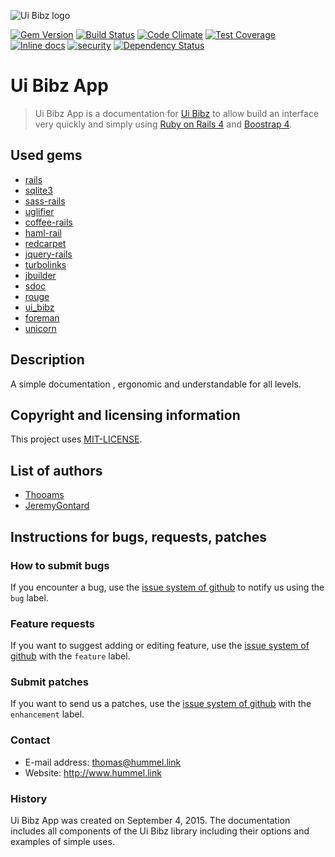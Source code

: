 ![Ui Bibz logo](http://img11.hostingpics.net/pics/781245uibibzlogo.png)

[![Gem Version](https://badge.fury.io/rb/ui_bibz.svg)](http://badge.fury.io/rb/ui_bibz)
[![Build Status](https://travis-ci.org/thooams/Ui-Bibz.svg)](https://travis-ci.org/thooams/Ui-Bibz)
[![Code Climate](https://codeclimate.com/github/thooams/Ui-Bibz/badges/gpa.svg)](https://codeclimate.com/github/thooams/Ui-Bibz)
[![Test Coverage](https://codeclimate.com/github/thooams/Ui-Bibz/badges/coverage.svg)](https://codeclimate.com/github/thooams/Ui-Bibz)
[![Inline docs](http://inch-ci.org/github/thooams/Ui-Bibz.svg?branch=master)](http://inch-ci.org/github/thooams/Ui-Bibz)
[![security](https://hakiri.io/github/thooams/Ui-Bibz/master.svg)](https://hakiri.io/github/thooams/Ui-Bibz/master)
[![Dependency Status](https://gemnasium.com/thooams/Ui-Bibz.svg)](https://gemnasium.com/thooams/Ui-Bibz)

# Ui Bibz App
> Ui Bibz App is a documentation for [Ui Bibz](https://github.com/thooams/Ui-Bibz/)
> to allow build an interface very quickly and simply
> using [Ruby on Rails 4](http://rubyonrails.org/) and [Boostrap 4](http://getbootstrap.com/).

## Used gems

* [rails](https://rubygems.org/gems/rails/versions/4.2.5.2)
* [sqlite3](https://rubygems.org/gems/sqlite3/versions/1.3.11)
* [sass-rails](https://rubygems.org/gems/sass-rails/versions/5.0.4)
* [uglifier](https://rubygems.org/gems/uglifier/versions/2.7.2)
* [coffee-rails](https://rubygems.org/gems/coffee-rails/versions/4.1.1)
* [haml-rail](https://rubygems.org/gems/haml-rails/versions/0.9.0)
* [redcarpet](https://rubygems.org/gems/redcarpet/versions/3.3.4)
* [jquery-rails](https://rubygems.org/gems/jquery-rails/versions/4.1.1)
* [turbolinks](https://rubygems.org/gems/turbolinks/versions/2.5.3)
* [jbuilder](https://rubygems.org/gems/jbuilder/versions/2.4.1)
* [sdoc](https://rubygems.org/gems/sdoc/versions/0.4.1)
* [rouge](https://rubygems.org/gems/rouge/versions/1.10.1)
* [ui_bibz](https://rubygems.org/gems/ui_bibz/versions/1.2.0)
* [foreman](https://rubygems.org/gems/foreman/versions/0.78.0)
* [unicorn](https://rubygems.org/gems/unicorn/versions/5.0.1)

## Description
A simple documentation , ergonomic and understandable for all levels.

## Copyright and licensing information
This project uses [MIT-LICENSE](https://opensource.org/licenses/MIT).

## List of authors

* [Thooams](https://github.com/thooams)
* [JeremyGontard](https://github.com/JeremyGontard)

## Instructions for bugs, requests, patches
### How to submit bugs

If you encounter a bug, use the [issue system of github](https://github.com/thooams/ui-bibz-app/issues) to notify us using the `bug` label.

### Feature requests

If you want to suggest adding or editing feature, use the [issue system of github](https://github.com/thooams/ui-bibz-app/issues) with the `feature` label.

### Submit patches

If you want to send us a patches, use the [issue system of github](https://github.com/thooams/ui-bibz-app/issues) with the `enhancement` label.

### Contact

* E-mail address: thomas@hummel.link
* Website: http://www.hummel.link

### History

Ui Bibz App was created on September 4, 2015.
The documentation includes all components of the Ui Bibz library including their options and examples of simple uses.
